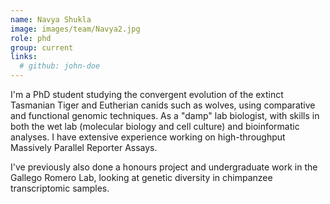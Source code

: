 ```yaml
---
name: Navya Shukla
image: images/team/Navya2.jpg
role: phd
group: current
links:
  # github: john-doe
---
```



I'm a PhD student studying the convergent evolution of the extinct Tasmanian Tiger and Eutherian canids such as wolves, using comparative and functional genomic techniques. As a "damp" lab biologist, with skills in both the wet lab (molecular biology and cell culture) and bioinformatic analyses. I have extensive experience working on high-throughput Massively Parallel Reporter Assays. 

I've previously also done a honours project and undergraduate work in the Gallego Romero Lab, looking at genetic diversity in chimpanzee transcriptomic samples. 



